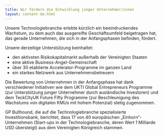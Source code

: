 ```yaml
---
title: Wir fördern die Entwicklung junger Unternehmer/innen
layout: content-de.html
---
```


Unsere Technologiebranche erlebte kürzlich ein beeindruckendes Wachstum, zu dem auch das ausgereifte Geschäftsumfeld beigetragen hat, das gerade Unternehmen, die sich in der Anfangsphasen befinden, fördert.

Unsere derzeitige Unterstützung beinhaltet:

-	den aktivsten Risikokapitalmarkt außerhalb der Vereinigten Staaten
-	eine aktive Business-Angel-Gemeinschaft
-	über 30 etablierte Accelerator-Programme im ganzen Land
-	ein starkes Netzwerk aus Unternehmensbetreuern

Die Bewertung von Unternehmen in der Anfangsphase hat dank verschiedener Initiativen wie dem UKTI Global Entrepreneurs Programme (zur Unterstützung junger Unternehmer durch ausländische Investoren) und dem TeckCityUK Future Fifty Programme (zur Beschleunigung des Wachstums von digitalen KMUs mit hohem Potenzial) stetig zugenommen.

GP Bullhound, die auf die Technologiebranche spezialisierte Investitionsbank, berichtet, dass 17 von 40 europäischen „Einhorn“-Unternehmen (Start-ups in der Technologiebranche, deren Wert 1 Milliarde USD übersteigt) aus dem Vereinigten Königreich stammen.
